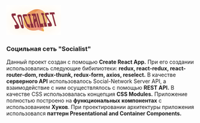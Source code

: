 ![alt text](src/assets/logoLogin.png)

### Социльная сеть "Socialist" 

Данный проект создан с помощью **Create React App.** 
При его создании использовались следующие бибилиотеки: **redux, react-redux, react-router-dom, redux-thunk, redux-form, axios, reselect.** 
В качестве **серверного API** использовалось Social-Network Server API, а взаимодействие с ним осуществлялось с помощью **REST API.** 
В качестве CSS использовалась концепция **CSS Modules.** 
Приложение полностью построено на **функциональных компонентах** с использованием **Хуков**. 
При проектировании архитектуры приложения использовался **паттерн Presentational and Container Components.**
